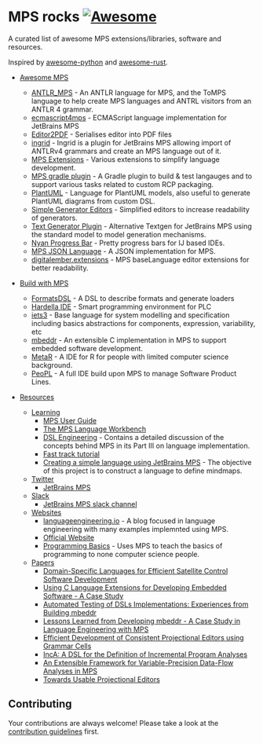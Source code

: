 # MPS rocks [![Awesome](https://cdn.rawgit.com/sindresorhus/awesome/d7305f38d29fed78fa85652e3a63e154dd8e8829/media/badge.svg)](https://github.com/sindresorhus/awesome)

A curated list of awesome MPS extensions/libraries, software and resources.

Inspired by [awesome-python](https://github.com/vinta/awesome-python/) and [awesome-rust](https://github.com/rust-unofficial/awesome-rust).

- [Awesome MPS](#awesome-MPS)
    - [ANTLR_MPS](https://github.com/CampagneLaboratory/ANTLR_MPS) - An ANTLR language for MPS, and the ToMPS language to help create MPS languages and ANTRL visitors from an ANTLR 4 grammar.
    - [ecmascript4mps](https://github.com/mar9000/ecmascript4mps) - ECMAScript language implementation for JetBrains MPS
    - [Editor2PDF](https://github.com/CampagneLaboratory/Editor2PDF) - Serialises editor into PDF files
    - [ingrid](https://github.com/premun/ingrid) - Ingrid is a plugin for JetBrains MPS allowing import of ANTLRv4 grammars and create an MPS language out of it.
    - [MPS Extensions](https://github.com/JetBrains/MPS-extensions) - Various extensions to simplify language development.
    - [MPS gradle plugin](https://github.com/mbeddr/mps-gradle-plugin) - A Gradle plugin to build & test langauges and to support various tasks related to custom RCP packaging.
    - [PlantUML](https://github.com/vjramirez/PlantUML) - Language for PlantUML models, also useful to generate PlantUML diagrams from custom DSL.
    - [Simple Generator Editors](https://github.com/coolya/mps-generator-editors) - Simplified editors to increase readability of generators.
    - [Text Generator Plugin](https://github.com/DSLFoundry/mps-plaintextgen) - Alternative Textgen for JetBrains MPS using the standard model to model generation mechanisms.
    - [Nyan Progress Bar](https://plugins.jetbrains.com/plugin/8575-nyan-progress-bar) - Pretty progress bars for IJ based IDEs. 
    - [MPS JSON Language](https://github.com/nkoester/mps-json) - A JSON implementation for MPS. 
    - [digitalember.extensions](https://github.com/digital-ember/digitalember.extensions) - MPS baseLanguage editor extensions for better readability.


- [Build with MPS](#build-with-mps)
    - [FormatsDSL](https://github.com/ftomassetti/FormatsDSL) - A DSL to describe formats and generate loaders
    - [Hardella IDE](https://hardella.com/en/) - Smart programming environment for PLC 
    - [iets3](https://github.com/iets3/iets3.opensource) - Base language for system modelling and specification including basics abstractions for  components, expression, variability, etc
    - [mbeddr](https://github.com/mbeddr/mbeddr.core) - An extensible C implementation in MPS to support embedded software development.
    - [MetaR](https://github.com/CampagneLaboratory/MetaR) - A IDE for R for people with limited computer science background.
    - [PeoPL](https://github.com/benbehringer/peopl) - A full IDE build upon MPS to manage Software Product Lines.
- [Resources](#resources)
    - [Learning](#learing)
        - [MPS User Guide](https://confluence.jetbrains.com/display/MPSD20173/MPS+User%27s+Guide)
        - [The MPS Language Workbench](http://campagnelab.org/publications/our-books/)
        - [DSL Engineering](http://dslbook.org/) - Contains a detailed discussion of the concepts behind MPS in its Part III on language implementation.
		- [Fast track tutorial](https://confluence.jetbrains.com/display/MPSD20173/Fast+Track+to+MPS)
		- [Creating a simple language using JetBrains MPS](https://dev.to/antoine/creating-a-simple-language-using-jetbrains-mps-c7d) - The objective of this project is to construct a language to define mindmaps.
    - [Twitter](#twitter)
        - [JetBrains MPS](https://twitter.com/jetbrains_mps)
	- [Slack](#slack)
        - [JetBrains MPS slack channel](http://slack-mps.jetbrains.com/)
    - [Websites](#websites)
        - [languageengineering.io](https://languageengineering.io) - A blog focused in language engineering with many examples implemnted using MPS.
        - [Official Website](https://www.jetbrains.com/mps/)
        - [Programming Basics](https://markusvoelter.github.io/ProgrammingBasics/) - Uses MPS to teach the basics of programming to none computer science people.
    - [Papers](#papers)
        - [Domain-Specific Languages for Efficient Satellite Control Software Development](http://mbeddr.com/files/dasia_wortmann.pdf)
        - [Using C Language Extensions for Developing Embedded Software - A Case Study](http://mbeddr.com/files/mbeddr-cs-oopsla2015-preprint.pdf)
        - [Automated Testing of DSLs Implementations: Experiences from Building mbeddr](http://mbeddr.com/files/sqj_2017.pdf)
        - [Lessons Learned from Developing mbeddr - A Case Study in Language Engineering with MPS](http://mbeddr.com/files/sosym_2017.pdf)
        - [Efficient Development of Consistent Projectional Editors using Grammar Cells](http://mbeddr.com/files/gc-sle.pdf)
        - [IncA: A DSL for the Definition of Incremental Program Analyses](http://mbeddr.com/files/inca-ase.pdf)
        - [An Extensible Framework for Variable-Precision Data-Flow Analyses in MPS](http://mbeddr.com/files/mps-df-ase.pdf)
        - [Towards Usable Projectional Editors](http://mbeddr.com/files/projectionalEditing-sle2014.pdf)

## Contributing

 Your contributions are always welcome! Please take a look at the [contribution guidelines](https://github.com/coolya/mps.rocks/blob/master/CONTRIBUTING) first.
